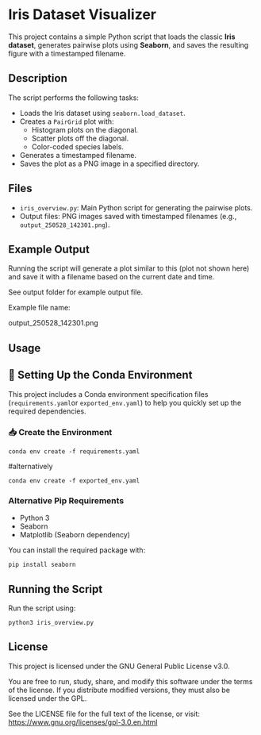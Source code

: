 # Iris Dataset Visualizer

This project contains a simple Python script that loads the classic **Iris dataset**, generates pairwise plots using **Seaborn**, and saves the resulting figure with a timestamped filename.

## Description

The script performs the following tasks:

- Loads the Iris dataset using `seaborn.load_dataset`.
- Creates a `PairGrid` plot with:
  - Histogram plots on the diagonal.
  - Scatter plots off the diagonal.
  - Color-coded species labels.
- Generates a timestamped filename.
- Saves the plot as a PNG image in a specified directory.

## Files

- `iris_overview.py`: Main Python script for generating the pairwise plots.
- Output files: PNG images saved with timestamped filenames (e.g., `output_250528_142301.png`).

## Example Output

Running the script will generate a plot similar to this (plot not shown here) and save it with a filename based on the current date and time.

See output folder for example output file.

Example file name: 

output_250528_142301.png


## Usage

## 🔧 Setting Up the Conda Environment

This project includes a Conda environment specification files (`requirements.yaml`or `exported_env.yaml`) to help you quickly set up the required dependencies.

### 📥 Create the Environment

```
conda env create -f requirements.yaml
```   
#alternatively
```
conda env create -f exported_env.yaml
```

### Alternative Pip Requirements

- Python 3
- Seaborn
- Matplotlib (Seaborn dependency)

You can install the required package with:

```
pip install seaborn
```
## Running the Script
Run the script using:

```
python3 iris_overview.py
```
## License
This project is licensed under the GNU General Public License v3.0.

You are free to run, study, share, and modify this software under the terms of the license. If you distribute modified versions, they must also be licensed under the GPL.

See the LICENSE file for the full text of the license, or visit:
https://www.gnu.org/licenses/gpl-3.0.en.html
